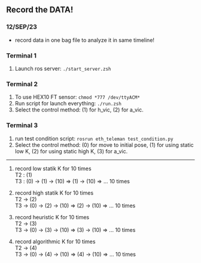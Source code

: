 ## Record the DATA!
### 12/SEP/23   
* record data in one bag file to analyze it in same timeline!

### Terminal 1
1. Launch ros server: `./start_server.zsh`   

### Terminal 2
1. To use HEX10 FT sensor: `chmod *777 /dev/ttyACM*`   
2. Run script for launch everything: `./run.zsh`    
3. Select the control method: (1) for h_vic, (2) for a_vic.     

### Terminal 3   
1. run test condition script: `rosrun eth_teleman test_condition.py`   
2. Select the control method: (0) for move to initial pose, (1) for using static low K, (2) for using static high K, (3) for a_vic.

-----------------------------------------------------------------------------------  

1. record low statik K for 10 times  
T2 : (1)  
T3 : (0) -> (1) -> (10) => (1) -> (10) => ... 10 times
 
2. record high statik K for 10 times  
T2 -> (2)  
T3 -> (0) -> (2) -> (10) => (2) -> (10) => ... 10 times

3. record heuristic K for 10 times  
T2 -> (3)  
T3 -> (0) -> (3) -> (10) => (3) -> (10) => ... 10 times

4. record algorithmic K for 10 times  
T2 -> (4)  
T3 -> (0) -> (4) -> (10) => (4) -> (10) => ... 10 times